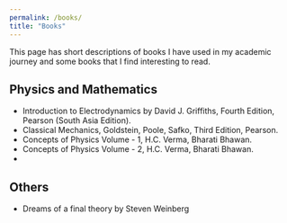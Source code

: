 ```yaml
---
permalink: /books/
title: "Books"
---
```


This page has short descriptions of books I have used in my academic journey and some books that I find interesting to read.

## Physics and Mathematics
- Introduction to Electrodynamics by David J. Griffiths, Fourth Edition, Pearson (South Asia Edition).
- Classical Mechanics, Goldstein, Poole, Safko, Third Edition, Pearson.
- Concepts of Physics Volume - 1, H.C. Verma, Bharati Bhawan.
- Concepts of Physics Volume - 2, H.C. Verma, Bharati Bhawan.
- 

## Others
- Dreams of a final theory by Steven Weinberg
